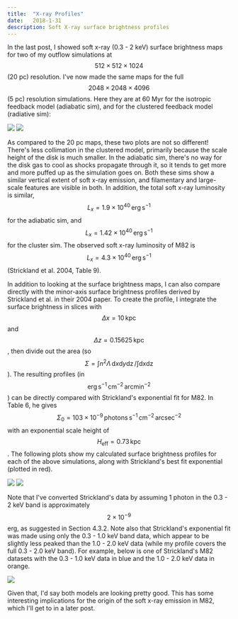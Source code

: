 ```yaml
---
title:  "X-ray Profiles"
date:   2018-1-31
description: Soft X-ray surface brightness profiles
---
```


In the last post, I showed soft x-ray (0.3 - 2 keV) surface brightness maps for two of my outflow simulations at $$512\times512\times1024$$ (20 pc) resolution. I've now made the same maps for the full $$2048\times2048\times4096$$ (5 pc) resolution simulations. Here they are at 60 Myr for the isotropic feedback model (adiabatic sim), and for the clustered feedback model (radiative sim):

<img src="{{ site.url }}assets/images/2048_Xrays_60.png">
<img src="{{ site.url }}assets/images/2048_cluster_Xrays_60.png">

As compared to the 20 pc maps, these two plots are not so different! There's less collimation in the clustered model, primarily because the scale height of the disk is much smaller. In the adiabatic sim, there's no way for the disk gas to cool as shocks propagate through it, so it tends to get more and more puffed up as the simulation goes on. Both these sims show a similar vertical extent of soft x-ray emission, and filamentary and large-scale features are visible in both. In addition, the total soft x-ray luminosity is similar, $$L_x = 1.9\times10^{40}\,\mathrm{erg}\,\mathrm{s}^{-1}$$ for the adiabatic sim, and $$L_x = 1.42\times10^{40}\,\mathrm{erg}\,\mathrm{s}^{-1}$$ for the cluster sim. The observed soft x-ray luminosity of M82 is $$L_x = 4.3\times10^{40}\,\mathrm{erg}\,\mathrm{s}^{-1}$$ (Strickland et al. 2004, Table 9).

In addition to looking at the surface brightness maps, I can also compare directly with the minor-axis surface brightness profiles derived by Strickland et al. in their 2004 paper. To create the profile, I integrate the surface brightness in slices with $$\Delta x = 10\,\mathrm{kpc}$$ and $$\Delta z = 0.15625\,\mathrm{kpc}$$, then divide out the area (so $$\Sigma = \int n^2 \Lambda \,\mathrm{d}x \mathrm{d}y \mathrm{dz} \,/ \int \mathrm{dx} \mathrm{dz}$$). The resulting profiles (in $$\mathrm{erg}\,\mathrm{s}^{-1}\,\mathrm{cm}^{-2}\,\mathrm{arcmin}^{-2}$$) can be directly compared with Strickland's exponential fit for M82. In Table 6, he gives $$\Sigma_0 = 103\times10^{-9}\,\mathrm{photons}\,\mathrm{s}^{-1}\,\mathrm{cm}^{-2}\,\mathrm{arcsec}^{-2}$$ with an exponential scale height of $$H_\mathrm{eff} = 0.73\,\mathrm{kpc}$$. The following plots show my calculated surface brightness profiles for each of the above simulations, along with Strickland's best fit exponential (plotted in red).

<img src="{{ site.url }}assets/images/2048_xray_prof.png">
<img src="{{ site.url }}assets/images/2048_cluster_xray_prof.png">

Note that I've converted Strickland's data by assuming 1 photon in the 0.3 - 2 keV band is approximately $$2\times10^{-9}$$ erg, as suggested in Section 4.3.2. Note also that Strickland's exponential fit was made using only the 0.3 - 1.0 keV band data, which appear to be slightly less peaked than the 1.0 - 2.0 keV data (while my profile covers the full 0.3 - 2.0 keV band). For example, below is one of Strickland's M82 datasets with the 0.3 - 1.0 keV data in blue and the 1.0 - 2.0 keV data in orange. 

<img src="{{ site.url }}assets/images/strickland_xray_prof.png">

Given that, I'd say both models are looking pretty good. This has some interesting implications for the origin of the soft x-ray emission in M82, which I'll get to in a later post.
